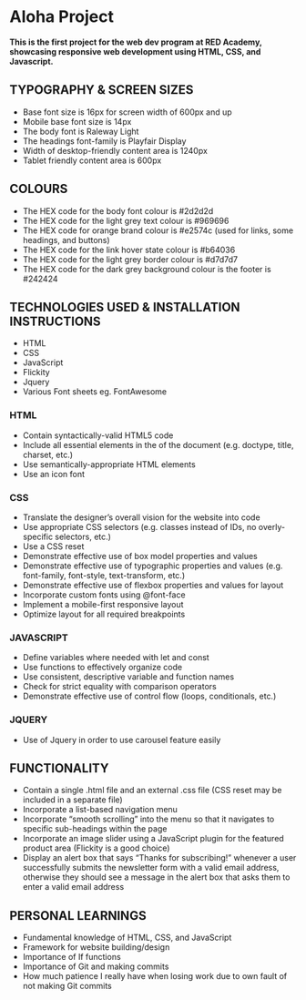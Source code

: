 # Aloha Project
**This is the first project for the web dev program at RED Academy, showcasing responsive web development using HTML, CSS, and Javascript.**

## TYPOGRAPHY & SCREEN SIZES
- Base font size is 16px for screen width of 600px and up
- Mobile base font size is 14px
- The body font is Raleway Light
- The headings font-family is Playfair Display
- Width of desktop-friendly content area is 1240px
- Tablet friendly content area is 600px

## COLOURS
- The HEX code for the body font colour is #2d2d2d
- The HEX code for the light grey text colour is #969696
- The HEX code for orange brand colour is #e2574c (used for links, some headings, and buttons)
- The HEX code for the link hover state colour is #b64036
- The HEX code for the light grey border colour is #d7d7d7
- The HEX code for the dark grey background colour is the footer is #242424

## TECHNOLOGIES USED & INSTALLATION INSTRUCTIONS
- HTML
- CSS
- JavaScript 
- Flickity
- Jquery
- Various Font sheets eg. FontAwesome

### HTML
- Contain syntactically-valid HTML5 code
- Include all essential elements in the <head> of the document (e.g. doctype, title, charset, etc.)
- Use semantically-appropriate HTML elements
- Use an icon font

### CSS 
- Translate the designer’s overall vision for the website into code
- Use appropriate CSS selectors (e.g. classes instead of IDs, no overly-specific selectors, etc.)
- Use a CSS reset
- Demonstrate effective use of box model properties and values
- Demonstrate effective use of typographic properties and values (e.g. font-family, font-style, text-transform, etc.)
- Demonstrate effective use of flexbox properties and values for layout
- Incorporate custom fonts using @font-face
- Implement a mobile-first responsive layout
- Optimize layout for all required breakpoints

### JAVASCRIPT 
- Define variables where needed with let and const
- Use functions to effectively organize code
- Use consistent, descriptive variable and function names
- Check for strict equality with comparison operators
- Demonstrate effective use of control flow (loops, conditionals, etc.)

### JQUERY
- Use of Jquery in order to use carousel feature easily

## FUNCTIONALITY   
- Contain a single .html file and an external .css file (CSS reset may be included in a separate file)
- Incorporate a list-based navigation menu
- Incorporate “smooth scrolling” into the menu so that it navigates to specific sub-headings within the page
- Incorporate an image slider using a JavaScript plugin for the featured product area (Flickity is a good choice)
- Display an alert box that says “Thanks for subscribing!” whenever a user successfully submits the newsletter form with a valid email address, otherwise they should see a message in the alert box that asks them to enter a valid email address

## PERSONAL LEARNINGS 
- Fundamental knowledge of HTML, CSS, and JavaScript
- Framework for website building/design
- Importance of If functions 
- Importance of Git and making commits
- How much patience I really have when losing work due to own fault of not making Git commits